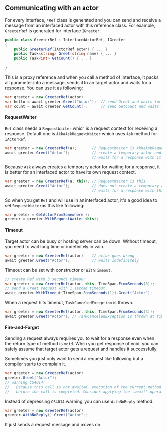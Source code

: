 ## Communicating with an actor

For every interface, `*Ref` class is generated and you can
send and receive a message from an interfaced actor with this reference
class. For example, `GreeterRef` is generated for interface `IGreeter`.

```csharp
public class GreeterRef : InterfacedActorRef, IGreeter
{
    public GreeterRef(IActorRef actor) { ... }
    public Task<string> Greet(string name) { ... }
    public Task<int> GetCount() { ... }
    ...
}
```

This is a proxy reference and when you call a method of interface,
it packs all parameter into a message, sends it to an target actor and
waits for a response. You can use it as following:

```csharp
var greeter = new GreeterRef(actor);
var hello = await greeter.Greet("Actor");  // send Greet and waits for a response
var count = await greeter.GetCount();      // send GetCount and waits for a response
```

#### RequestWaiter

`Ref` class needs a `RequestWaiter` which is a request context
for receiving a response.
Default one is `AkkaAskRequestWaiter` which uses `Ask` method for `IActorRef`.

```csharp
var greeter = new GreeterRef(a);       // RequestWaiter is AkkaAskRequestWaiter
await greeter.Greet("Actor");          // create a temporary actor and
                                       // waits for a response with it
```

Because `Ask` always creates a temporary actor for waiting for a response,
it is better for an interfaced actor to have its own request context.

```csharp
var greeter = new GreeterRef(a, this); // RequestWaiter is this
await greeter.Greet("Actor");          // does not create a temporary actor and
                                       // waits for a response with this
```

So when you get `Ref` and will use in an interfaced actor, it's a good idea to
set `RequestWaiter`as this like following:

```csharp
var greeter = GetActorFromSomewhere();
greeter = greeter.WithRequestWaiter(this);
```

#### Timeout

Target actor can be busy or hosting server can be down. Without timeout, you
need to wait long time or indefinitely in vain.

```csharp
var greeter = new GreeterRef(actor);   // actor goes wrong
await greeter.Greet("Actor");          // waits indefinitely
```

Timeout can be set with constructor or `WithTimeout`.

```csharp
// create Ref with 3 seconds timeout
var greeter = new GreeterRef(actor, this, TimeSpan.FromSeconds(3));
// send a Greet request with 1 second timeout
await greeter.WithTimeout(TimeSpan.FromSeconds(1)).Greet("Actor");
```

When a request hits timeout, `TaskCanceledException` is thrown.

```csharp
var greeter = new GreeterRef(actor, this, TimeSpan.FromSeconds(3));
await greeter.Greet("Actor"); // TaskCanceledException is thrown at timeout
```

#### Fire-and-Forget

Sending a request always requires you to wait for a response even when the
return type of method is `void`. When you get response of void, you can safely
assume that target actor gets a request and handles it successfully.

Sometimes you just only want to send a request like following but a compiler
starts to complain it.

```csharp
var greeter = new GreeterRef(actor);
greeter.Greet("Actor");
// warning CS4014:
//   Because this call is not awaited, execution of the current method continues
//   before the call is completed. Consider applying the 'await' operator to the result of the call.
```

Instead of depressing `CS4014` warning, you can use `WithNoReply` method.

```csharp
var greeter = new GreeterRef(actor);
greeter.WithNoReply().Greet("Actor");
```

It just sends a request message and moves on.
